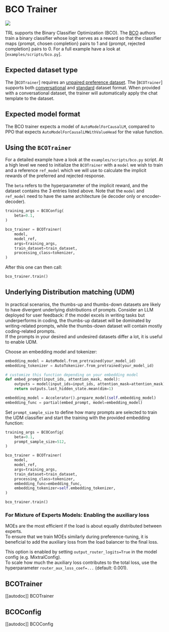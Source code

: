 # BCO Trainer

[![](https://img.shields.io/badge/All_models-BCO-blue)](https://huggingface.co/models?other=bco,trl)

TRL supports the Binary Classifier Optimization (BCO).
The [BCO](https://huggingface.co/papers/2404.04656) authors train a binary classifier whose logit serves as a reward so that the classifier maps {prompt, chosen completion} pairs to 1 and {prompt, rejected completion} pairs to 0.
For a full example have a look at  [`examples/scripts/bco.py`].

## Expected dataset type

The [`BCOTrainer`] requires an [unpaired preference dataset](dataset_formats.md#unpaired-preference).
The [`BCOTrainer`] supports both [conversational](dataset_formats.md#conversational) and [standard](dataset_formats.md#standard) dataset format. When provided with a conversational dataset, the trainer will automatically apply the chat template to the dataset.

## Expected model format
The BCO trainer expects a model of `AutoModelForCausalLM`, compared to PPO that expects `AutoModelForCausalLMWithValueHead` for the value function.

## Using the `BCOTrainer`

For a detailed example have a look at the `examples/scripts/bco.py` script. At a high level we need to initialize the `BCOTrainer` with a `model` we wish to train and a reference `ref_model` which we will use to calculate the implicit rewards of the preferred and rejected response. 

The `beta` refers to the hyperparameter of the implicit reward, and the dataset contains the 3 entries listed above. Note that the `model` and `ref_model` need to have the same architecture (ie decoder only or encoder-decoder).



```py
training_args = BCOConfig(
    beta=0.1,
)

bco_trainer = BCOTrainer(
    model,
    model_ref,
    args=training_args,
    train_dataset=train_dataset,
    processing_class=tokenizer,
)
```
After this one can then call:

```py
bco_trainer.train()
```

## Underlying Distribution matching (UDM)

In practical scenarios, the thumbs-up and thumbs-down datasets are likely to have divergent underlying distributions of prompts.
Consider an LLM deployed for user feedback: if the model excels in writing tasks but underperforms in coding, the thumbs-up dataset will be dominated by writing-related prompts, while the thumbs-down dataset will contain mostly coding-related prompts.  
If the prompts in your desired and undesired datasets differ a lot, it is useful to enable UDM.  

Choose an embedding model and tokenizer:

```py
embedding_model = AutoModel.from_pretrained(your_model_id)
embedding_tokenizer = AutoTokenizer.from_pretrained(your_model_id)

# customize this function depending on your embedding model
def embed_prompt(input_ids, attention_mask, model):
    outputs = model(input_ids=input_ids, attention_mask=attention_mask)
    return outputs.last_hidden_state.mean(dim=1)

embedding_model = Accelerator().prepare_model(self.embedding_model)
embedding_func = partial(embed_prompt, model=embedding_model)
```

Set `prompt_sample_size` to define how many prompts are selected to train the UDM classifier and start the training with the provided embedding function:

```py
training_args = BCOConfig(
    beta=0.1,
    prompt_sample_size=512,
)

bco_trainer = BCOTrainer(
    model,
    model_ref,
    args=training_args,
    train_dataset=train_dataset,
    processing_class=tokenizer,
    embedding_func=embedding_func,
    embedding_tokenizer=self.embedding_tokenizer,
)

bco_trainer.train()
```

### For Mixture of Experts Models: Enabling the auxiliary loss

MOEs are the most efficient if the load is about equally distributed between experts.  
To ensure that we train MOEs similarly during preference-tuning, it is beneficial to add the auxiliary loss from the load balancer to the final loss.  

This option is enabled by setting `output_router_logits=True` in the model config (e.g. MixtralConfig).  
To scale how much the auxiliary loss contributes to the total loss, use the hyperparameter `router_aux_loss_coef=...` (default: 0.001).

## BCOTrainer

[[autodoc]] BCOTrainer

## BCOConfig

[[autodoc]] BCOConfig
